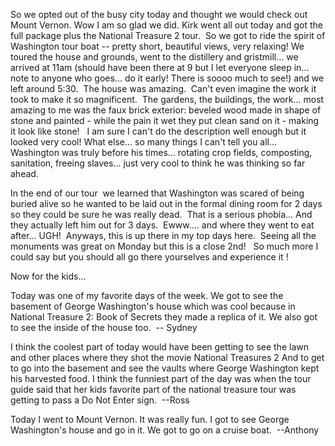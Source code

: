 <!--
.. title: Thursday, August 4: Mount Vernon -- a day way too short!
.. slug: thursday-august-4-mount-vernon-a-day-way-too-short
.. date: 2011-08-04 11:59:47 UTC-05:00
.. tags:
.. link:
.. description:
.. type: text
-->

So we opted out of the busy city today and thought we would check out Mount Vernon. Wow I am so glad we did. Kirk went all out today and got the full package plus the National Treasure 2 tour.  So we got to ride the spirit of Washington tour boat -- pretty short, beautiful views, very relaxing! We toured the house and grounds, went to the distillery and gristmill... we arrived at 11am (should have been there at 9 but I let everyone sleep in... note to anyone who goes... do it early! There is soooo much to see!) and we left around 5:30.  The house was amazing.  Can't even imagine the work it took to make it so magnificent.  The gardens, the buildings, the work... most amazing to me was the faux brick exterior: beveled wood made in shape of stone and painted - while the pain it wet they put clean sand on it - making it look like stone!   I am sure I can't do the description well enough but it looked very cool! What else... so many things I can't tell you all... Washington was truly before his times... rotating crop fields, composting, sanitation, freeing slaves... just very cool to think he was thinking so far ahead.

<!-- TEASER_END -->

In the end of our tour  we learned that Washington was scared of being buried alive so he wanted to be laid out in the formal dining room for 2 days so they could be sure he was really dead.  That is a serious phobia... And they actually left him out for 3 days.  Ewww.... and where they went to eat after... UGH!  Anyways, this is up there in my top days here.  Seeing all the monuments was great on Monday but this is a close 2nd!   So much more I could say but you should all go there yourselves and experience it !

Now for the kids...

Today was one of my favorite days of the week. We got to see the basement of George Washington's house which was cool because in National Treasure 2: Book of Secrets they made a replica of it. We also got to see the inside of the house too.  -- Sydney

I think the coolest part of today would have been getting to see the lawn and other places where they shot the movie National Treasures 2 And to get to go into the basement and see the vaults where George Washington kept his harvested food. I think the funniest part of the day was when the tour guide said that her kids favorite part of the national treasure tour was getting to pass a Do Not Enter sign.  --Ross

Today I went to Mount Vernon. It was really fun. I got to see George Washington's house and go in it. We got to go on a cruise boat.  --Anthony
